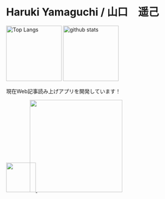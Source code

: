 <h1>Haruki Yamaguchi / 山口　遥己</h1>

<p align="left"> 
  <img alt="Top Langs" height="150px" src="https://github-readme-stats.vercel.app/api/top-langs/?username=8maguchi8ruki&layout=compact&show_icons=true&theme=onedark" />
  <img alt="github stats" height="150px" src="https://github-readme-stats.vercel.app/api?username=8maguchi8ruki&theme=onedark&show_icons=ture" />
</p>

<!-- [![trophy](https://github-profile-trophy.vercel.app/?username=8maguchi8ruki&theme=onedark&column=7
)](https://github.com/ryo-ma/github-profile-trophy) -->


現在Web記事読み上げアプリを開発しています！
<div>
 <a href="https://www.feed-listener.com">
  <img src="https://www.feed-listener.com/static/img/sound-wave.png" alt="" style="width:80px; hight:80px;">
  <img src="https://www.feed-listener.com/static/img/title.png" style="width:250px; margin-left:-20px;">
 </a>
</div>

